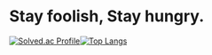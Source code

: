 <!-- ![header](https://capsule-render.vercel.app/api?type=waving&color=auto&height=300&section=header&text=Welcome%20to%20daun's%20github&fontSize=60)-->

# Stay foolish, Stay hungry.

[![Solved.ac Profile](http://mazassumnida.wtf/api/v2/generate_badge?boj=daun5535)](https://solved.ac/daun5535/)[![Top Langs](https://github-readme-stats.vercel.app/api/top-langs/?username=jeongdowny&langs_count=10&layout=compact&theme=default)](https://github.com/JeongDowny/jeongdowny)﻿